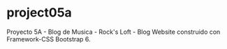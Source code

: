# project05a
Proyecto 5A - Blog de Musica - Rock's Loft - Blog Website construido con Framework-CSS Bootstrap 6.
